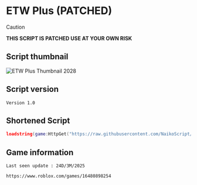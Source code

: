 # ETW Plus (PATCHED)
> [!CAUTION]
> **THIS SCRIPT IS PATCHED USE AT YOUR OWN RISK**
> 
## Script thumbnail
![ETW Plus Thumbnail 2028](https://github.com/user-attachments/assets/5543e811-d257-4f7e-9d9b-304819cc8c52)
## Script version
`Version 1.0`
## Shortened Script
```lua
loadstring(game:HttpGet("https://raw.githubusercontent.com/NaikoScript/ETW-Plus/main/Script"))()
```
## Game information
`Last seen update : 24D/3M/2025`
```
https://www.roblox.com/games/16480898254
```
